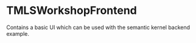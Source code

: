 # TMLSWorkshopFrontend
Contains a basic UI which can be used with the semantic kernel backend example.
